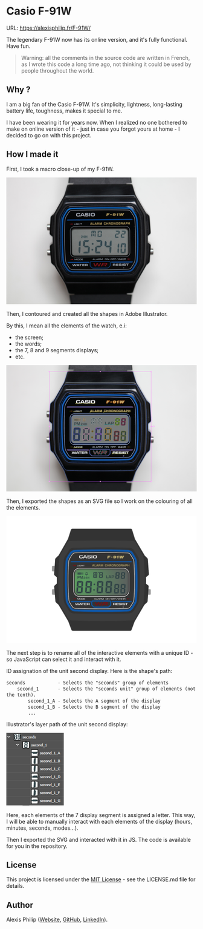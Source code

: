 # Casio F-91W

URL: https://alexisphilip.fr/F-91W/

The legendary F-91W now has its online version,
and it's fully functional. Have fun. 

> Warning: all the comments in the source code are written in French, as I wrote this code a long time ago, not thinking
> it could be used by people throughout the world.

## Why ?

I am a big fan of the Casio F-91W. It's simplicity, lightness, long-lasting battery life, toughness, makes it
special to me.

I have been wearing it for years now. When I realized no one bothered to make on online version of it - just in case
you forgot yours at home - I decided to go on with this project.

## How I made it

First, I took a macro close-up of my F-91W.

![](images/casio-original.JPG)

Then, I contoured and created all the shapes in Adobe Illustrator.

By this, I mean all the elements of the watch, e.i:
- the screen;
- the words;
- the 7, 8 and 9 segments displays;
- etc.

![](images/casio-svg-on-original.PNG)

Then, I exported the shapes as an SVG file so I work on the colouring of all the elements.

![](images/casio-svg-final.PNG)

The next step is to rename all of the interactive elements with a unique ID - so JavaScript can select it and
interact with it.

ID assignation of the unit second display. Here is the shape's path:

```text
seconds            - Selects the "seconds" group of elements
    second_1       - Selects the "seconds unit" group of elements (not the tenth).
        second_1_A - Selects the A segment of the display
        second_1_B - Selects the B segment of the display
        ...
```

Illustrator's layer path of the unit second display:

![](images/casio-unique-id.PNG)

Here, each elements of the 7 display segment is assigned a letter. This way, I will be able to manually interact with 
each elements of the display (hours, minutes, seconds, modes...).

Then I exported the SVG and interacted with it in JS. The code is available for you in the repository.

## License

This project is licensed under the [MIT License](https://choosealicense.com/licenses/mit/) - see the LICENSE.md file for details.

## Author

Alexis Philip ([Website](https://alexisphilip.fr),
[GitHub](https://github.com/alexis-philip),
[LinkedIn](https://www.linkedin.com/in/alexis-philip-019955176)). 
 
